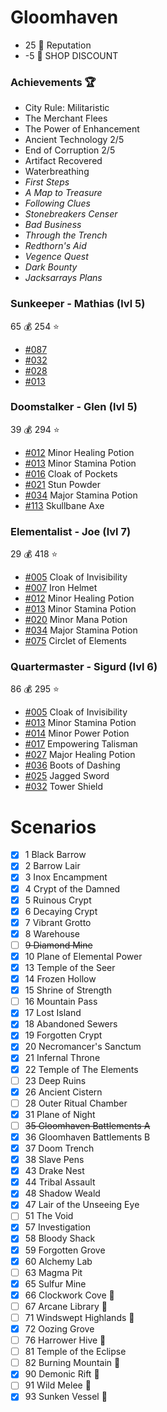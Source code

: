 # Gloomhaven
- 25 :crown: Reputation
- -5 :convenience_store: SHOP DISCOUNT

### Achievements :trophy:
- City Rule: Militaristic
- The Merchant Flees
- The Power of Enhancement
- Ancient Technology 2/5
- End of Corruption 2/5
- Artifact Recovered
- Waterbreathing
- *First Steps*
- *A Map to Treasure*
- *Following Clues*
- *Stonebreakers Censer*
- *Bad Business*
- *Through the Trench*
- *Redthorn's Aid*
- *Vegence Quest*
- *Dark Bounty*
- *Jacksarrays Plans*

### Sunkeeper - Mathias (lvl 5)
65 :moneybag:
254 :star:
- [#087](https://gloomhavendb.com/items/87)
- [#032](https://gloomhavendb.com/items/32)
- [#028](https://gloomhavendb.com/items/28)
- [#013](https://gloomhavendb.com/items/13)

### Doomstalker - Glen (lvl 5)
39 :moneybag:
294 :star:
- [#012](https://gloomhavendb.com/items/12) Minor Healing Potion
- [#013](https://gloomhavendb.com/items/013) Minor Stamina Potion
- [#016](https://gloomhavendb.com/items/16) Cloak of Pockets
- [#021](https://gloomhavendb.com/items/21) Stun Powder
- [#034](https://gloomhavendb.com/items/034) Major Stamina Potion
- [#113](https://gloomhavendb.com/items/113) Skullbane Axe

### Elementalist - Joe (lvl 7)
29 :moneybag:
418 :star:
- [#005](https://gloomhavendb.com/items/5) Cloak of Invisibility
- [#007](https://gloomhavendb.com/items/7) Iron Helmet
- [#012](https://gloomhavendb.com/items/12) Minor Healing Potion
- [#013](https://gloomhavendb.com/items/13) Minor Stamina Potion
- [#020](https://gloomhavendb.com/items/20) Minor Mana Potion
- [#034](https://gloomhavendb.com/items/34) Major Stamina Potion
- [#075](https://gloomhavendb.com/items/75) Circlet of Elements

### Quartermaster - Sigurd (lvl 6)
86 :moneybag:
295 :star:
- [#005](https://gloomhavendb.com/items/5) Cloak of Invisibility
- [#013](https://gloomhavendb.com/items/13) Minor Stamina Potion
- [#014](https://gloomhavendb.com/items/14) Minor Power Potion
- [#017](https://gloomhavendb.com/items/17) Empowering Talisman
- [#027](https://gloomhavendb.com/items/27) Major Healing Potion
- [#036](https://gloomhavendb.com/items/36) Boots of Dashing
- [#025](https://gloomhavendb.com/items/25) Jagged Sword
- [#032](https://gloomhavendb.com/items/32) Tower Shield

# Scenarios
- [x] 1 Black Barrow 
- [x] 2 Barrow Lair 
- [x] 3 Inox Encampment 
- [x] 4 Crypt of the Damned
- [x] 5 Ruinous Crypt
- [x] 6 Decaying Crypt 
- [x] 7 Vibrant Grotto 
- [x] 8 Warehouse 
- [ ] ~~9 Diamond Mine~~
- [x] 10 Plane of Elemental Power
- [x] 13 Temple of the Seer 
- [x] 14 Frozen Hollow 
- [x] 15 Shrine of Strength 
- [ ] 16 Mountain Pass
- [x] 17 Lost Island
- [x] 18 Abandoned Sewers 
- [x] 19 Forgotten Crypt
- [x] 20 Necromancer's Sanctum 
- [x] 21 Infernal Throne
- [x] 22 Temple of The Elements
- [ ] 23 Deep Ruins
- [x] 26 Ancient Cistern
- [ ] 28 Outer Ritual Chamber
- [x] 31 Plane of Night
- [ ] ~~35 Gloomhaven Battlements A~~
- [x] 36 Gloomhaven Battlements B
- [x] 37 Doom Trench
- [x] 38 Slave Pens
- [x] 43 Drake Nest
- [x] 44 Tribal Assault
- [x] 48 Shadow Weald
- [x] 47 Lair of the Unseeing Eye
- [ ] 51 The Void
- [x] 57 Investigation
- [x] 58 Bloody Shack
- [x] 59 Forgotten Grove
- [x] 60 Alchemy Lab
- [ ] 63 Magma Pit 
- [x] 65 Sulfur Mine 
- [x] 66 Clockwork Cove :gift:
- [ ] 67 Arcane Library :gift:
- [ ] 71 Windswept Highlands :gift:
- [x] 72 Oozing Grove
- [ ] 76 Harrower Hive :muscle:
- [ ] 81 Temple of the Eclipse
- [ ] 82 Burning Mountain :gift:
- [x] 90 Demonic Rift :gift:
- [ ] 91 Wild Melee :gift:
- [x] 93 Sunken Vessel :gift:
